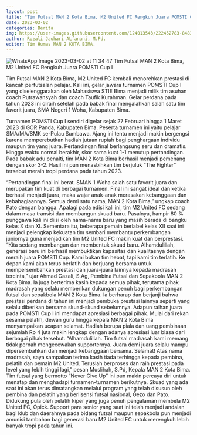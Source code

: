 ```yaml
---
layout: post
title: "Tim Futsal MAN 2 Kota Bima, M2 United FC Rengkuh Juara POMSTI Cup I"
date: 2023-03-02
categories: Berita
img: https://user-images.githubusercontent.com/124013543/222452783-8483fe1d-9c6a-410f-a1db-3eb94192d55b.jpeg
author: Rozali Jauhari ALfanani, M.Pd.
editor: Tim Humas MAN 2 KOTA BIMA.
---
```


![WhatsApp Image 2023-03-02 at 11 34 47](https://user-images.githubusercontent.com/124013543/222452783-8483fe1d-9c6a-410f-a1db-3eb94192d55b.jpeg)
Tim Futsal MAN 2 Kota Bima, M2 United FC Rengkuh Juara POMSTI Cup I

Tim Futsal MAN 2 Kota Bima, M2 United FC kembali menorehkan prestasi di kancah perfutsalan pelajar. Kali ini, gelar jawara turnamen POMSTI Cup I yang diselenggarakan oleh Mahasiswa STIE Bima menjadi milik tim asuhan coach Putrawansyah dan coach Taufik Kurahman. Gelar perdana pada tahun 2023 ini diraih setelah pada babak final mengalahkan salah satu tim favorit juara, SMA Negeri 1 Woha, Kabupaten Bima.

Turnamen POMSTI Cup I sendiri digelar sejak 27 Februari hingga 1 Maret 2023 di GOR Panda, Kabupaten Bima. Peserta turnamen ini yaitu pelajar SMA/MA/SMK se-Pulau Sumbawa. Ajang ini tentu menjadi makin bergengsi karena memperebutkan hadiah jutaan rupiah bagi penghargaan individu maupun tim yang juara. Pertandingan final berlangsung seru dan dramatis. Hingga waktu normal berakhir, skor sama kuat 1-1 menutup pertandingan. Pada babak adu penalti, tim MAN 2 Kota Bima berhasil menjadi pemenang dengan skor 3-2. Hasil ini pun menasbihkan tim berjuluk “The Fighter” tersebut meraih tropi perdana pada tahun 2023.

“Pertandingan final ini berat. SMAN 1 Woha salah satu favorit juara dan merupakan tim kuat di berbagai turnamen. Final ini sangat ideal dan ketika berhasil menjadi juara, maka wajar anak-anak merasakan kebanggaan dan kebahagiaannya. Semua demi satu nama, MAN 2 Kota Bima,” ungkap coach Pato dengan bangga.
Apalagi pada edisi kali ini, tim M2 United FC sedang dalam masa transisi dan membangun skuad baru. Pasalnya, hampir 80 % punggawa kali ini diisi oleh nama-nama baru yang masih berada di bangku kelas X dan XI. Sementara itu, beberapa pemain berlabel kelas XII saat ini menjadi pelengkap kekuatan tim sembari membantu perkembangan juniornya guna menjadikan tim M2 United FC makin kuat dan berprestasi.
“Kita sedang membangun dan membentuk skuad baru. Alhamdulillah, generasi baru ini berhasil membuktikan kapasitas dan kualitasnya dengan meraih juara POMSTI Cup. Kami bukan tim hebat, tapi kami tim terlatih. Ke depan kami akan terus berlatih dan berjuang bersama untuk mempersembahkan prestasi dan juara-juara lainnya kepada madrasah tercinta,” ujar Ahmad Gazali, S.Ag, Pembina Futsal dan Sepakbola MAN 2 Kota Bima.
Ia juga berterima kasih kepada semua pihak, terutama pihak madrasah yang selalu memberikan dukungan penuh bagi perkembangan futsal dan sepakbola MAN 2 Kota Bima. Ia berharap dan berjanji bahwa prestasi perdana di tahun ini menjadi pembuka prestasi lainnya seperti yang selalu diberikan bersama skuad-skuad sebelumnya.
Adapun raihan juara pada POMSTI Cup I ini mendapat apresiasi berbagai pihak. Mulai dari rekan sesama pelatih, dewan guru hingga kepala MAN 2 Kota Bima menyampaikan ucapan selamat. Hadiah berupa piala dan uang pembinaan sejumlah Rp 4 juta makin lengkap dengan adanya apresiasi luar biasa dari berbagai pihak tersebut.
“Alhamdulillah. Tim futsal madrasah kami memang tidak pernah mengecewakan supporternya. Juara demi juara selalu mampu dipersembahkan dan menjadi kebanggaan bersama. Selamat! Atas nama madrasah, saya sampaikan terima kasih tiada terhingga kepada pembina, pelatih dan pemain M2 United. Teruslah berproses dan raih prestasi pada level yang lebih tinggi lagi,” pesan Muslihah, S.Pd, Kepala MAN 2 Kota Bima.
Tim futsal yang bermotto “Never Give Up” ini pun makin percaya diri untuk menatap dan menghadapi turnamen-turnamen berikutnya. Skuad yang ada saat ini akan terus dimatangkan melalui program yang telah disusun oleh pembina dan pelatih yang berlisensi futsal nasional, Gezo dan Pato. Didukung pula oleh pelatih kiper yang juga penuh pengalaman membela M2 United FC, Opick. Support para senior yang saat ini telah menjadi andalan bagi klub dan daerahnya pada bidang futsal maupun sepakbola pun menjadi amunisi tambahan bagi generasi baru M2 United FC untuk merengkuh lebih banyak tropi pada tahun ini.

